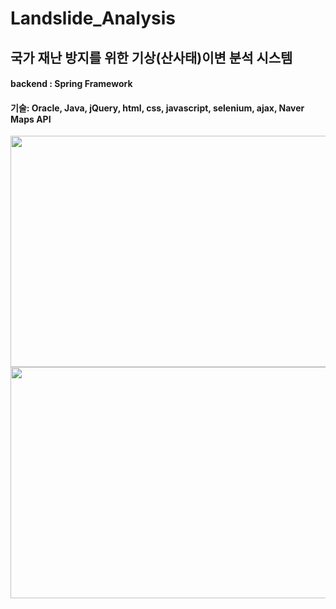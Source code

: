 # Landslide_Analysis

## 국가 재난 방지를 위한 기상(산사태)이변 분석 시스템
#### backend : Spring Framework 
#### 기술: Oracle, Java, jQuery, html, css, javascript, selenium, ajax, Naver Maps API 

<img src="https://user-images.githubusercontent.com/54830451/95164385-da386900-07e4-11eb-9876-8782d790fb3a.PNG"  width="700" height="370">
<img src="https://user-images.githubusercontent.com/54830451/95164766-9003b780-07e5-11eb-9611-77351aa6fce0.PNG"  width="700" height="370">
